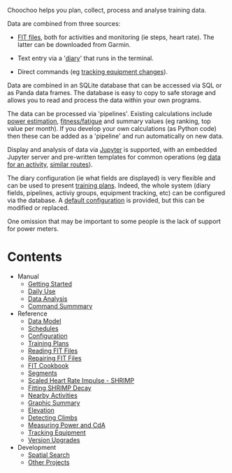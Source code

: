
Choochoo helps you plan, collect, process and analyse training data.

Data are combined from three sources:

  * [FIT files](fit-files), both for activities and monitoring (ie
    steps, heart rate).  The latter can be downloaded from Garmin.

  * Text entry via a '[diary](daily-use)' that runs in the terminal.

  * Direct commands (eg [tracking equipment changes](kit)).

Data are combined in an SQLite database that can be accessed via SQL
or as Panda data frames.  The database is easy to copy to safe storage
and allows you to read and process the data within your own programs.

The data can be processed via 'pipelines'.  Existing calculations
include [power estimation](cda), [fitness/fatigue](impulse) and
summary values (eg ranking, top value per month).  If you develop your
own calculations (as Python code) then these can be added as a
'pipeline' and run automatically on new data.

Display and analysis of data via [Jupyter](data-analysis) is
supported, with an embedded Jupyter server and pre-written templates
for common operations (eg [data for an activity](summary), [similar
routes](nearby)).

The diary configuration (ie what fields are displayed) is very
flexible and can be used to present [training plans](training-plans).
Indeed, the whole system (diary fields, pipelines, activiy groups,
equipment tracking, etc) can be configured via the database.  A
[default configuration](configuration) is provided, but this can be
modified or replaced.

One omission that may be important to some people is the lack of
support for power meters.

# Contents

* Manual
  * [Getting Started](getting-started)
  * [Daily Use](daily-use)
  * [Data Analysis](data-analysis)
  * [Command Summmary](command-summary)
* Reference
  * [Data Model](data-model)
  * [Schedules](schedules)
  * [Configuration](configuration)
  * [Training Plans](training-plans)
  * [Reading FIT Files](fit-files)
  * [Repairing FIT Files](fix-fit)
  * [FIT Cookbook](fit-cookbook)
  * [Segments](segments)
  * [Scaled Heart Rate Impulse - SHRIMP](impulse)
  * [Fitting SHRIMP Decay](ff-fitting)
  * [Nearby Activities](nearby)
  * [Graphic Summary](summary)
  * [Elevation](elevation)
  * [Detecting Climbs](climbs)
  * [Measuring Power and CdA](cda)
  * [Tracking Equipment](kit)
  * [Version Upgrades](version-upgrades)
* Development
  * [Spatial Search](rtree)
  * [Other Projects](other-projects)
